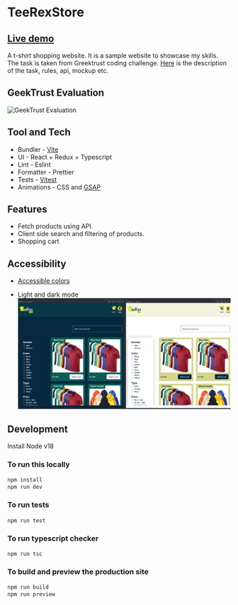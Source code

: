 # TeeRexStore

## [Live demo](https://t-shirt-commerce.netlify.app)

A t-shirt shopping website. It is a sample website to showcase my skills.
The task is taken from Greektrust coding challenge. [Here](https://www.geektrust.com/coding/detailed/teerex-store) is the description of the task, rules, api, mockup etc.

## GeekTrust Evaluation

![GeekTrust Evaluation](https://user-images.githubusercontent.com/16831324/235892284-7da40635-5731-4752-8e98-f6828e3b7ab2.png)

## Tool and Tech

- Bundler - [Vite](https://vitejs.dev)
- UI - React + Redux + Typescript
- Lint - Eslint
- Formatter - Prettier
- Tests - [Vitest](https://vitest.dev)
- Animations - CSS and [GSAP](https://greensock.com)

## Features

- Fetch products using API.
- Client side search and filtering of products.
- Shopping cart

## Accessibility

- [Accessible colors](https://contrast-grid.eightshapes.com/?version=1.1.0&background-colors=&foreground-colors=%23FFFFFF%2C%20White%0D%0A%23042940%0D%0A%23005C53%0D%0A%239FC131%0D%0A%23DBF227%0D%0A%23D6D58E%20%0D%0A%237f0000%0D%0A%23ffcccc&es-color-form__tile-size=regular&es-color-form__show-contrast=aaa&es-color-form__show-contrast=aa&es-color-form__show-contrast=aa18&es-color-form__show-contrast=dnp)

- Light and dark mode
  ![Screenshot showing side by side view of light and dark mode of home page](docs/dark-light-gt.png)

## Development

Install Node v18

### To run this locally

```shell
npm install
npm run dev
```

### To run tests

```shell
npm run test
```

### To run typescript checker

```shell
npm run tsc
```

### To build and preview the production site

```shell
npm run build
npm run preview
```

